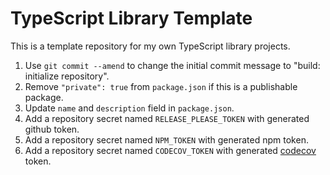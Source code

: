 # TypeScript Library Template

This is a template repository for my own TypeScript library projects.

1. Use `git commit --amend` to change the initial commit message to "build: initialize repository".
2. Remove `"private": true` from `package.json` if this is a publishable package.
3. Update `name` and `description` field in `package.json`.
4. Add a repository secret named `RELEASE_PLEASE_TOKEN` with generated github token.
5. Add a repository secret named `NPM_TOKEN` with generated npm token.
6. Add a repository secret named `CODECOV_TOKEN` with generated [codecov](https://app.codecov.io/) token.
